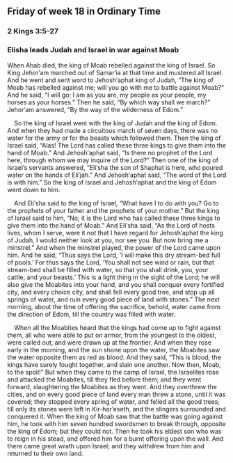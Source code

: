 ## Friday of week 18 in Ordinary Time

### 2 Kings 3:5-27

### Elisha leads Judah and Israel in war against Moab

When Ahab died, the king of Moab rebelled against the king of Israel. So King Jehorʹam marched out of Samarʹia at that time and mustered all Israel. And he went and sent word to Jehoshʹaphat king of Judah, “The king of Moab has rebelled against me; will you go with me to battle against Moab?” And he said, “I will go; I am as you are, my people as your people, my horses as your horses.” Then he said, “By which way shall we march?” Jehorʹam answered, “By the way of the wilderness of Edom.”

    So the king of Israel went with the king of Judah and the king of Edom. And when they had made a circuitous march of seven days, there was no water for the army or for the beasts which followed them. Then the king of Israel said, “Alas! The Lord has called these three kings to give them into the hand of Moab.” And Jehoshʹaphat said, “Is there no prophet of the Lord here, through whom we may inquire of the Lord?” Then one of the king of Israel’s servants answered, “Eliʹsha the son of Shaphat is here, who poured water on the hands of Eliʹjah.” And Jehoshʹaphat said, “The word of the Lord is with him.” So the king of Israel and Jehoshʹaphat and the king of Edom went down to him.

    And Eliʹsha said to the king of Israel, “What have I to do with you? Go to the prophets of your father and the prophets of your mother.” But the king of Israel said to him, “No; it is the Lord who has called these three kings to give them into the hand of Moab.” And Eliʹsha said, “As the Lord of hosts lives, whom I serve, were it not that I have regard for Jehoshʹaphat the king of Judah, I would neither look at you, nor see you. But now bring me a minstrel.” And when the minstrel played, the power of the Lord came upon him. And he said, “Thus says the Lord, ‘I will make this dry stream-bed full of pools.’ For thus says the Lord, ‘You shall not see wind or rain, but that stream-bed shall be filled with water, so that you shall drink, you, your cattle, and your beasts.’ This is a light thing in the sight of the Lord; he will also give the Moabites into your hand, and you shall conquer every fortified city, and every choice city, and shall fell every good tree, and stop up all springs of water, and ruin every good piece of land with stones.” The next morning, about the time of offering the sacrifice, behold, water came from the direction of Edom, till the country was filled with water.

    When all the Moabites heard that the kings had come up to fight against them, all who were able to put on armor, from the youngest to the oldest, were called out, and were drawn up at the frontier. And when they rose early in the morning, and the sun shone upon the water, the Moabites saw the water opposite them as red as blood. And they said, “This is blood; the kings have surely fought together, and slain one another. Now then, Moab, to the spoil!” But when they came to the camp of Israel, the Israelites rose and attacked the Moabites, till they fled before them; and they went forward, slaughtering the Moabites as they went. And they overthrew the cities, and on every good piece of land every man threw a stone, until it was covered; they stopped every spring of water, and felled all the good trees; till only its stones were left in Kir-harʹeseth, and the slingers surrounded and conquered it. When the king of Moab saw that the battle was going against him, he took with him seven hundred swordsmen to break through, opposite the king of Edom; but they could not. Then he took his eldest son who was to reign in his stead, and offered him for a burnt offering upon the wall. And there came great wrath upon Israel; and they withdrew from him and returned to their own land.